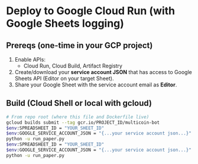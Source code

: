 ﻿# Deploy to Google Cloud Run (with Google Sheets logging)

## Prereqs (one-time in your GCP project)
1) Enable APIs:
   - Cloud Run, Cloud Build, Artifact Registry
2) Create/download your **service account JSON** that has access to Google Sheets API (Editor on your target Sheet).
3) Share your Google Sheet with the service account email as **Editor**.

## Build (Cloud Shell or local with gcloud)
```bash
# From repo root (where this file and Dockerfile live)
gcloud builds submit --tag gcr.io/PROJECT_ID/multicoin-bot
$env:SPREADSHEET_ID = "YOUR_SHEET_ID"
$env:GOOGLE_SERVICE_ACCOUNT_JSON = "{...your service account json...}"
python -u run_paper.py
$env:SPREADSHEET_ID = "YOUR_SHEET_ID"
$env:GOOGLE_SERVICE_ACCOUNT_JSON = "{...your service account json...}"
python -u run_paper.py
